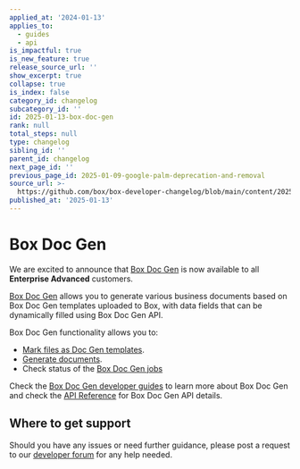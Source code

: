 ```yaml
---
applied_at: '2024-01-13'
applies_to:
  - guides
  - api
is_impactful: true
is_new_feature: true
release_source_url: ''
show_excerpt: true
collapse: true
is_index: false
category_id: changelog
subcategory_id: ''
id: 2025-01-13-box-doc-gen
rank: null
total_steps: null
type: changelog
sibling_id: ''
parent_id: changelog
next_page_id: ''
previous_page_id: 2025-01-09-google-palm-deprecation-and-removal
source_url: >-
  https://github.com/box/box-developer-changelog/blob/main/content/2025/01-13-box-doc-gen.md
published_at: '2025-01-13'
---
```

# Box Doc Gen

We are excited to announce that [Box Doc Gen][2] is now available to all **Enterprise Advanced** customers.

[Box Doc Gen][1] allows you to generate various business documents based on Box Doc Gen templates uploaded to Box, with data fields that can be dynamically filled using Box Doc Gen API.

<!-- more -->

Box Doc Gen functionality allows you to:

* [Mark files as Doc Gen templates][3].
* [Generate documents][4].
* Check status of the [Box Doc Gen jobs][5]

Check the [Box Doc Gen developer guides][1] to learn more about Box Doc Gen and check the [API Reference][6] for Box Doc Gen API details.

## Where to get support

Should you have any issues or need further guidance, please post a request to our [developer forum][7] for any help needed.

[1]: https://developer.box.com/guides/docgen
[2]: g://docgen/docgen-getting-started/
[3]: g://docgen/mark-template/
[4]: g://docgen/generate-document/
[5]: g://docgen/docgen-jobs/
[6]: e://post-docgen-templates/
[7]: https://forum.box.com/